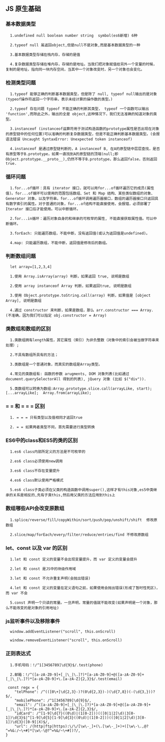 ## JS 原生基础

  ### 基本数据类型
      
	  1.undefined null boolean number string  symbol(es6新增) 6种
	  
	  2.typeof null 虽返回object,但是null不是对象,而是基本数据类型的一种
	  
	  3.基本数据类型存储在栈内存，存储的是值
	  
	  4.复杂数据类型存储在堆内存，存储的是地址。当我们把对象赋值给另外一个变量的时候，复制的是地址，指向同一块内存空间，当其中一个对象改变时，另一个对象也会变化。
	  
  ### 检测类型问题
      
	  1.typeof 能够正确的判断基本数据类型，但是除了 null, typeof null输出的是对象 (typeof操作符返回一个字符串，表示未经计算的操作数的类型。)
	  
	  2.typeof 存在问题 typeof 不能正确的判断其类型， typeof 一个函数可以输出 'function',而除此之外，输出的全是 object,这种情况下，我们无法准确的知道对象的类型。
	  
	  3.instanceof (instanceof运算符用于测试构造函数的prototype属性是否出现在对象的原型链中的任何位置)可以准确的判断复杂数据类型，但是不能正确判断基本数据类型。(会报语法错误 Uncaught SyntaxError: Unexpected token instanceof)
	  
	  4.instanceof 是通过原型链判断的，A instanceof B, 在A的原型链中层层查找，是否有原型等于B.prototype，如果一直找到A的原型链的顶端(null;即Object.prototype.__proto__),仍然不等于B.prototype，那么返回false，否则返回true.
  
  ### 循环问题
  
      1.for...of循环：具有 iterator 接口，就可以用for...of循环遍历它的成员(属性值)。for...of循环可以使用的范围包括数组、Set 和 Map 结构、某些类似数组的对象、Generator 对象，以及字符串。for...of循环调用遍历器接口，数组的遍历器接口只返回具有数字索引的属性。对于普通的对象，for...of结构不能直接使用，会报错，必须部署了 Iterator 接口后才能使用。可以中断循环。
      
	  2.for...in循环：遍历对象自身的和继承的可枚举的属性, 不能直接获取属性值。可以中断循环。
	  
	  3.forEach: 只能遍历数组，不能中断，没有返回值(或认为返回值是undefined)。
	  
	  4.map: 只能遍历数组，不能中断，返回值是修改后的数组。
	  
  ### 判断数组问题
  
      let array=[1,2,3,4]
	  
	  1.使用 Array.isArray(array) 判断，如果返回 true, 说明是数组
	  
	  2.使用 array instanceof Array 判断，如果返回true, 说明是数组
	  
	  3.使用 Object.prototype.toString.call(array) 判断，如果值是 [object Array], 说明是数组
	  
	  4.通过 constructor 来判断，如果是数组，那么 arr.constructor === Array. (不准确，因为我们可以指定 obj.constructor = Array) 
	  
  ### 类数组和数组的区别
  
      1.类数组拥有length属性，其它属性（索引）为非负整数（对象中的索引会被当做字符串来处理）;
	  
	  2.不具有数组所具有的方法；
	  
	  3.类数组是一个普通对象，而真实的数组是Array类型。
	  
	  4.常见的类数组有: 函数的参数 arugments, DOM 对象列表(比如通过 document.querySelectorAll 得到的列表), jQuery 对象 (比如 $("div")).
	  
	  5.类数组可以转换为数组:Array.prototype.slice.call(arrayLike, start);  [...arrayLike];  Array.from(arrayLike);
	  
  ###  = = 和 = = = 区别
  
      1. = = = 只有类型以及值相同才返回true
	
	  2. = = 如果两者类型不同，首先需要进行类型转换
	  
  ### ES6中的class和ES5的类的区别
  
      1.es6 class内部所定义的方法是不可枚举的
	  
	  2.es6 class必须使用new调用
	  
	  3.es6 class不存在变量提升
	  
	  4.es6 class默认使用严格模式
	  
	  5.es6 class子类必须在父类的构造函数中调用super(),这样才有this对象,es5中类继承的关系是相反的,先有子类this,然后用父类的方法应用到this上
	  
  ### 数组哪些API会改变原数组
  
      1.splice/reverse/fill/copyWithin/sort/push/pop/unshift/shift  修改原数组
	  
	  2.slice/map/forEach/every/filter/reduce/entries/find 不修改原数组
	  
	  
  ### let、const 以及 var 的区别
  
      1.let 和 const 定义的变量不会出现变量提升，而 var 定义的变量会提升
	  
	  2.let 和 const 是JS中的块级作用域
	  
	  3.let 和 const 不允许重复声明(会抛出错误)
	  
	  4.let 和 const 定义的变量在定义语句之前，如果使用会抛出错误(形成了暂时性死区)，而 var 不会
	  
	  5.const 声明一个只读的常量。一旦声明，常量的值就不能改变(如果声明是一个对象，那么不能改变的是对象的引用地址)
	  
	  
	  
	  
	  
	  
  ### js监听事件以及移除事件

      window.addEventListener("scroll", this.onScroll)  
	  
	  window.removeEventListener("scroll", this.onScroll)
  
  ### 正则表达式
  
      1.手机号码：!/^1[3456789]\d{9}$/.test(phone)
	  
	  2.邮箱：!/^([a-zA-Z0-9]+[_|\_|\.]?)*[a-zA-Z0-9]+@([a-zA-Z0-9]+[_|\_|\.]?)*[a-zA-Z0-9]+\.[a-zA-Z]{2,3}$/.test(email)
	   
	 const regx = {
		"telPhone": /^(([0\+]\d{2,3}-)?(0\d{2,3})-)(\d{7,8})(-(\d{3,}))?$/,
		"mobilePhone": /^1[3456789]\d{9}$/,
		"email": /^([a-zA-Z0-9]+[_|\_|\.]?)*[a-zA-Z0-9]+@([a-zA-Z0-9]+[_|\_|\.]?)*[a-zA-Z0-9]+\.[a-zA-Z]{2,3}$/,
		"idCard": /^[1-9]\d{7}((0\d)|(1[0-2]))(([0|1|2]\d)|3[0-1])\d{3}$|^[1-9]\d{5}[1-9]\d{3}((0\d)|(1[0-2]))(([0|1|2]\d)|3[0-1])\d{3}([0-9]|X)$/,
		"url": /(http|ftp|https):\/\/[\w\-_]+(\.[\w\-_]+)+([\w\-\.,@?^=%&:/~\+#]*[\w\-\@?^=%&/~\+#])?/,
	}
	  
	  
	  
	  
	  
	  
	  
	  
	  
	  
	  
	  